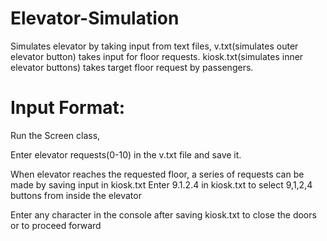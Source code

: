# Elevator-Simulation

Simulates elevator by taking input from text files, v.txt(simulates outer elevator button) takes input for floor requests. kiosk.txt(simulates inner elevator buttons) takes target floor request by passengers.


# Input Format:

Run the Screen class,

Enter elevator requests(0-10) in the v.txt file and save it.

When elevator reaches the requested floor, a series of requests can be made by saving input in kiosk.txt
Enter 9.1.2.4 in kiosk.txt to select 9,1,2,4 buttons from inside the elevator

Enter any character in the console after saving kiosk.txt to close the doors or to proceed forward
